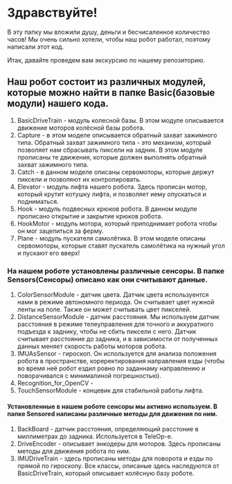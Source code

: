 # Здравствуйте!

В эту папку мы вложили душу, деньги и бесчисаленное количество часов!
Мы очень сильно хотели, чтобы наш робот работал, поэтому написали этот код.

Итак, давайте проведем вам экскурсию по нашему репозиторию.

## Наш робот состоит из различных модулей, которые можно найти в папке Basic(базовые модули) нашего кода.

1. BasicDriveTrain - модуль колесной базы. В этом модуле описывается движение моторов колёсной базы робота.
2. Capture - в этом моделе описывается обратный захват зажимного типа. Обратный захват зажимного типа - это механизм, который позволяет нам сбрасывать пиксели на задник.
   В этом модуле прописаны те движения, которые должен выполнять обратный захват зажимного типа.
3. Catch - в данном моделе описаны сервомоторы, которые держут пиксели и позволяют их контролировать.
4. Elevator - модуль лифта нашего робота. Здесь прописан мотор, который крутит котушку лифта, и позволяет иему опускаться и подниматься.
5. Hook - модуль подвесных крюков робота. В данном модуле прописано открытие и закрытие крюков робота.
6. HookMotor - модуль мотора, который приподнимает робота чтобы он мог зацепиться за ферму.
7. Plane - модуль пускателя самолётика. В этом моделе описаны сервомоторы, которые ставят пускатель самолётика на нужный угол и пускают его вверх!

### На нашем роботе установлены различные сенсоры. В папке Sensors(Сенсоры) описано как они считывают данные.

1. ColorSensorModule - датчик цвета. Датчик цвета используентся нами в режиме автономного периода. Он считывает цвет нужной ленты на поле. Также он может считывать цвет пикселей.
2. DistanceSensorModule - датчик расстояния. Мы используем датчик расстояния в режиме телеуправления для точного и аккуратного подъезда к заднику, чтобы не сбить пиксели с него.
   Датчик считывает расстояние до задника, и в зависимости от полученных данных меняет скорость работы моторов робота.
3. IMUAsSensor - гироскоп. Он используется для анализа положения робота в пространстве, кореректирования направления езды (чтобы во время неё робот ездил ровно по заданнаму направлению и поворачивался с минималиной погрешностью).
4. Recognition_for_OpenCV - 
5. TouchSensorModule - концевик для стабильной работы лифта.

#### Установленные в нашем роботе сенсоры мы активно используем. В папке Sensored написаны различные методы для движения по ним.

1. BackBoard - датчик расстояния, определяющий расстоние в миллиметрах до задника. Используется в TeleOp-e.
2. DriveEncoder - описывает энкодеры для моторов. Здесь прописаны методы для движения робота по ним.
3. IMUDriveTrain - здесь прописаны методы для поворота и езды по прямой по гироскопу. 
Все классы, описаные здесь наследуются от BasicDriveTrain, который описывает колёсную базу роботе.
